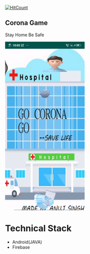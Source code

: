 [![HitCount](http://hits.dwyl.io/myselfanuj/https://githubcom/myselfanuj/Augmented-Reality-Projectsgit.svg)](http://hits.dwyl.io/myselfanuj/https://githubcom/myselfanuj/Augmented-Reality-Projectsgit)

## Corona Game

Stay Home Be Safe

<img src = "https://raw.githubusercontent.com/myselfanuj/CoronaGame/master/coronagame.gif?token=AKNASROEMPRRH67XUFKHUQK7OGFQ6" height = "550">

# Technical Stack
 * Android(JAVA)
 * Firebase
